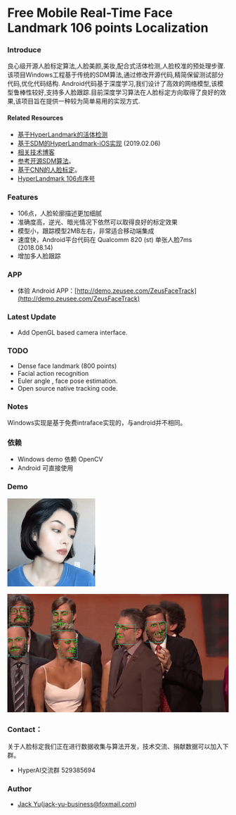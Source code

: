 #  Free Mobile Real-Time Face Landmark 106 points Localization

### Introduce
良心级开源人脸标定算法,人脸美颜,美妆,配合式活体检测,人脸校准的预处理步骤.该项目Windows工程基于传统的SDM算法,通过修改开源代码,精简保留测试部分代码,优化代码结构.
Android代码基于深度学习,我们设计了高效的网络模型,该模型鲁棒性较好,支持多人脸跟踪.目前深度学习算法在人脸标定方向取得了良好的效果,该项目旨在提供一种较为简单易用的实现方式.


#### Related Resources
+ [基于HyperLandmark的活体检测](https://xiangzi.site/2019/04/19/iOS/%E6%B4%BB%E4%BD%93%E8%AF%86%E5%88%AB/)
+ [基于SDM的HyperLandmark-iOS实现](https://github.com/elhoangvu/HyperLandmark-iOS) (2019.02.06)
+ [相关技术博客](https://blog.csdn.net/lsy17096535/article/details/81116221)
+ [参考开源SDM算法](https://github.com/chengzhengxin/sdm)。
+ [基于CNN的人脸标定](https://github.com/lsy17096535/face-landmark)。
+ [HyperLandmark 106点序号](https://github.com/zeusees/HyperLandmark/blob/master/images/landmark_order.png)

### Features

+ 106点，人脸轮廓描述更加细腻
+ 准确度高，逆光、暗光情况下依然可以取得良好的标定效果
+ 模型小，跟踪模型2MB左右，非常适合移动端集成
+ 速度快，Android平台代码在 Qualcomm 820 (st) 单张人脸7ms (2018.08.14)
+ 增加多人脸跟踪

### APP

- 体验 Android APP：[http://demo.zeusee.com/ZeusFaceTrack](http://demo.zeusee.com/ZeusFaceTrack)

### Latest Update

+ Add OpenGL based camera interface.

### TODO

+ Dense face landmark (800 points)
+ Facial action recognition
+ Euler angle , face pose estimation. 
+ Open source native tracking code.

### Notes

Windows实现是基于免费intraface实现的，与android并不相同。

###  依赖

+ Windows demo 依赖 OpenCV
+ Android 可直接使用


### Demo

![image](./resource/demo.gif)

![image](./resource/demo2.gif)

### Contact：

关于人脸标定我们正在进行数据收集与算法开发，技术交流、捐献数据可以加入下群。
+ HyperAI交流群 529385694

### Author

- [Jack Yu]( https://github.com/szad670401)(jack-yu-business@foxmail.com)








